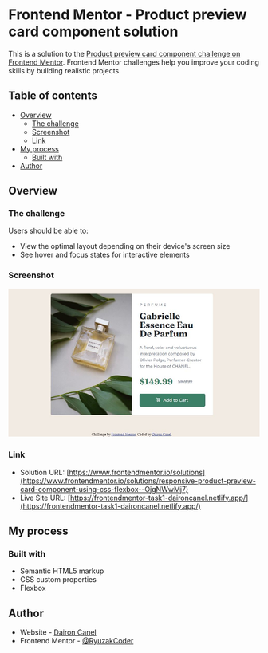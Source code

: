 # Frontend Mentor - Product preview card component solution

This is a solution to the [Product preview card component challenge on Frontend Mentor](https://www.frontendmentor.io/challenges/product-preview-card-component-GO7UmttRfa). Frontend Mentor challenges help you improve your coding skills by building realistic projects. 

## Table of contents

- [Overview](#overview)
  - [The challenge](#the-challenge)
  - [Screenshot](#screenshot)
  - [Link](#link)
- [My process](#my-process)
  - [Built with](#built-with)
- [Author](#author)

## Overview

### The challenge

Users should be able to:

- View the optimal layout depending on their device's screen size
- See hover and focus states for interactive elements

### Screenshot

![Screenshot](./screenshot.jpg)

### Link

- Solution URL: [https://www.frontendmentor.io/solutions](https://www.frontendmentor.io/solutions/responsive-product-preview-card-component-using-css-flexbox--OjgNWwMj7)
- Live Site URL: [https://frontendmentor-task1-daironcanel.netlify.app/](https://frontendmentor-task1-daironcanel.netlify.app/)

## My process

### Built with

- Semantic HTML5 markup
- CSS custom properties
- Flexbox

## Author

- Website - [Dairon Canel](https://portfolio-daironcanel.netlify.app)
- Frontend Mentor - [@RyuzakCoder](https://www.frontendmentor.io/profile/RyuzakCoder)

